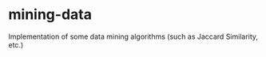 mining-data
===========

Implementation of some data mining algorithms (such as Jaccard Similarity, etc.) 
